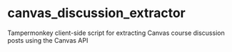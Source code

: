 # canvas_discussion_extractor
Tampermonkey client-side script for extracting Canvas course discussion posts using the Canvas API
